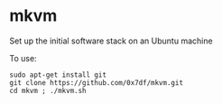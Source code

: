 # mkvm
Set up the initial software stack on an Ubuntu machine

To use:

    sudo apt-get install git
    git clone https://github.com/0x7df/mkvm.git
    cd mkvm ; ./mkvm.sh
